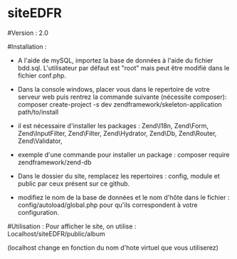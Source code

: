 # siteEDFR

#Version : 
2.0

#Installation :
- A l'aide de mySQL, importez la base de données à l'aide du fichier bdd.sql. L'utilisateur par défaut est "root" mais peut être modifié dans le fichier conf.php.
- Dans la console windows, placer vous dans le repertoire de votre serveur web puis rentrez la commande suivante (nécessite composer):
composer create-project -s dev zendframework/skeleton-application path/to/install

- il est nécessaire d'installer les packages :
Zend\I18n, 
Zend\Form, 
Zend\InputFilter, 
Zend\Filter, 
Zend\Hydrator, 
Zend\Db, 
Zend\Router, 
Zend\Validator, 

- exemple d'une commande pour installer un package :
composer require zendframework/zend-db

- Dans le dossier du site, remplacez les repertoires : 
config, module et public par ceux présent sur ce github.  

- modifiez le nom de la base de données et le nom d'hôte dans le fichier : config/autoload/global.php pour qu'ils correspondent à votre configuration.

#Utilisation :
Pour afficher le site, on utilise : Localhost/siteEDFR/public/album

(localhost change en fonction du nom d'hote virtuel que vous utiliserez)
